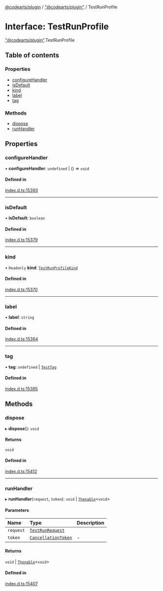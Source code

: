 [@codearts/plugin](../README.md) / ["@codearts/plugin"](../modules/_codearts_plugin_.md) / TestRunProfile

# Interface: TestRunProfile

["@codearts/plugin"](../modules/_codearts_plugin_.md).TestRunProfile

## Table of contents

### Properties

- [configureHandler](codearts_plugin_.TestRunProfile.md#configurehandler)
- [isDefault](codearts_plugin_.TestRunProfile.md#isdefault)
- [kind](codearts_plugin_.TestRunProfile.md#kind)
- [label](codearts_plugin_.TestRunProfile.md#label)
- [tag](codearts_plugin_.TestRunProfile.md#tag)

### Methods

- [dispose](codearts_plugin_.TestRunProfile.md#dispose)
- [runHandler](codearts_plugin_.TestRunProfile.md#runhandler)

## Properties

### configureHandler

• **configureHandler**: `undefined` \| () => `void`

#### Defined in

[index.d.ts:15393](https://github.com/huaweicloud/cloudide-plugin-api/blob/3b0eee8/index.d.ts#L15393)

___

### isDefault

• **isDefault**: `boolean`

#### Defined in

[index.d.ts:15379](https://github.com/huaweicloud/cloudide-plugin-api/blob/3b0eee8/index.d.ts#L15379)

___

### kind

• `Readonly` **kind**: [`TestRunProfileKind`](../enums/codearts_plugin_.TestRunProfileKind.md)

#### Defined in

[index.d.ts:15370](https://github.com/huaweicloud/cloudide-plugin-api/blob/3b0eee8/index.d.ts#L15370)

___

### label

• **label**: `string`

#### Defined in

[index.d.ts:15364](https://github.com/huaweicloud/cloudide-plugin-api/blob/3b0eee8/index.d.ts#L15364)

___

### tag

• **tag**: `undefined` \| [`TestTag`](../classes/codearts_plugin_.TestTag.md)

#### Defined in

[index.d.ts:15385](https://github.com/huaweicloud/cloudide-plugin-api/blob/3b0eee8/index.d.ts#L15385)

## Methods

### dispose

▸ **dispose**(): `void`

#### Returns

`void`

#### Defined in

[index.d.ts:15412](https://github.com/huaweicloud/cloudide-plugin-api/blob/3b0eee8/index.d.ts#L15412)

___

### runHandler

▸ **runHandler**(`request`, `token`): `void` \| [`Thenable`](Thenable.md)<`void`\>

#### Parameters

| Name | Type | Description |
| :------ | :------ | :------ |
| `request` | [`TestRunRequest`](../classes/codearts_plugin_.TestRunRequest.md) |  |
| `token` | [`CancellationToken`](codearts_plugin_.CancellationToken.md) | - |

#### Returns

`void` \| [`Thenable`](Thenable.md)<`void`\>

#### Defined in

[index.d.ts:15407](https://github.com/huaweicloud/cloudide-plugin-api/blob/3b0eee8/index.d.ts#L15407)
